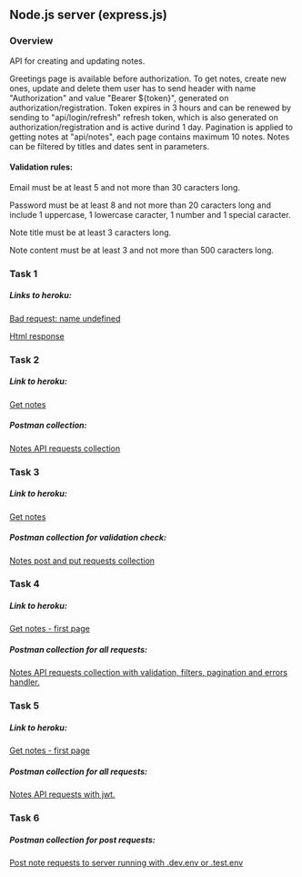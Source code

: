 <h2>Node.js server (express.js)</h2>
<h3>Overview</h3>
<p>API for creating and updating notes.</p>
<p>Greetings page is available before authorization. To get notes, create new ones, update and delete them user has to send header with name "Authorization" and value "Bearer ${token}", generated on authorization/registration. Token expires in 3 hours and can be renewed by sending to "api/login/refresh" refresh token, which is also generated on authorization/registration and is active durind 1 day. Pagination is applied to getting notes at "api/notes", each page contains maximum 10 notes. Notes can be filtered by titles and dates sent in parameters.</p>
<h4>Validation rules:</h4>
<p>Email must be at least 5 and not more than 30 caracters long.</p>
<p>Password must be at least 8 and not more than 20 caracters long and include 1 uppercase, 1 lowercase caracter, 1 number and 1 special caracter.</p>
<p>Note title must be at least 3 caracters long.</p>
<p>Note content must be at least 3 and not more than 500 caracters long.</p>

<h3>Task 1</h3>
<h5>Links to heroku:</h5>
<a href="https://node-training-app-itech.herokuapp.com/api/greetings/"><p>Bad request: name undefined</p></a>
<a href="https://node-training-app-itech.herokuapp.com/api/greetings?name=User"><p>Html response</p></a>

<h3>Task 2</h3>
<h5>Link to heroku:</h5>
<a href="https://node-training-app-itech.herokuapp.com/api/notes"><p>Get notes</p></a>
<h5>Postman collection:</h5>
<a href="https://go.postman.co/workspace/Julia-Maliutsina~b5ce7cf5-293e-4ced-8c11-d13fce3b5416/collection/18621131-c9a597b8-26d9-4331-b815-c5a92ab84a59"><p>Notes API requests collection</p></a>

<h3>Task 3</h3>
<h5>Link to heroku:</h5>
<a href="https://node-training-app-itech.herokuapp.com/api/notes"><p>Get notes</p></a>
<h5>Postman collection for validation check:</h5>
<a href="https://go.postman.co/workspace/Julia-Maliutsina~b5ce7cf5-293e-4ced-8c11-d13fce3b5416/collection/18621131-20ceebfd-2163-47d6-98c2-550f6086773d"><p>Notes post and put requests collection</p></a>

<h3>Task 4</h3>
<h5>Link to heroku:</h5>
<a href="https://node-training-app-itech.herokuapp.com/api/notes"><p>Get notes - first page</p></a>
<h5>Postman collection for all requests:</h5>
<a href="https://go.postman.co/workspace/Julia-Maliutsina~b5ce7cf5-293e-4ced-8c11-d13fce3b5416/collection/18621131-878ff4c2-db54-4b2f-a715-d8790f862957"><p>Notes API requests collection with validation, filters, pagination and errors handler.</p></a>

<h3>Task 5</h3>
<h5>Link to heroku:</h5>
<a href="https://node-training-app-itech.herokuapp.com/api/notes"><p>Get notes - first page</p></a>
<h5>Postman collection for all requests:</h5>
<a href="https://go.postman.co/workspace/Julia-Maliutsina~b5ce7cf5-293e-4ced-8c11-d13fce3b5416/collection/18621131-8891f1f9-b5aa-4b1d-8837-375f2bd884ab"><p>Notes API requests with jwt.</p></a>

<h3>Task 6</h3>
<h5>Postman collection for post requests:</h5>
<a href="https://go.postman.co/workspace/Julia-Maliutsina~b5ce7cf5-293e-4ced-8c11-d13fce3b5416/collection/18621131-087d5ff2-3f3b-4b63-acd3-1ecc9e11c0e2"><p>Post note requests to server running with .dev.env or .test.env</p></a>
